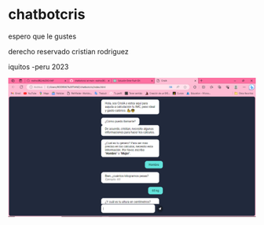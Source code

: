 # chatbotcris
espero que le gustes

derecho reservado cristian  rodriguez

iquitos -peru 2023


![Texto Alternativo](https://github.com/rodrixc982/chatbotcris/blob/main/Captura%20de%20pantalla%20(95).png)
